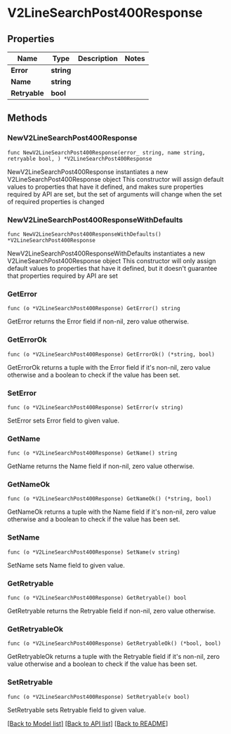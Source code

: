 # V2LineSearchPost400Response

## Properties

Name | Type | Description | Notes
------------ | ------------- | ------------- | -------------
**Error** | **string** |  | 
**Name** | **string** |  | 
**Retryable** | **bool** |  | 

## Methods

### NewV2LineSearchPost400Response

`func NewV2LineSearchPost400Response(error_ string, name string, retryable bool, ) *V2LineSearchPost400Response`

NewV2LineSearchPost400Response instantiates a new V2LineSearchPost400Response object
This constructor will assign default values to properties that have it defined,
and makes sure properties required by API are set, but the set of arguments
will change when the set of required properties is changed

### NewV2LineSearchPost400ResponseWithDefaults

`func NewV2LineSearchPost400ResponseWithDefaults() *V2LineSearchPost400Response`

NewV2LineSearchPost400ResponseWithDefaults instantiates a new V2LineSearchPost400Response object
This constructor will only assign default values to properties that have it defined,
but it doesn't guarantee that properties required by API are set

### GetError

`func (o *V2LineSearchPost400Response) GetError() string`

GetError returns the Error field if non-nil, zero value otherwise.

### GetErrorOk

`func (o *V2LineSearchPost400Response) GetErrorOk() (*string, bool)`

GetErrorOk returns a tuple with the Error field if it's non-nil, zero value otherwise
and a boolean to check if the value has been set.

### SetError

`func (o *V2LineSearchPost400Response) SetError(v string)`

SetError sets Error field to given value.


### GetName

`func (o *V2LineSearchPost400Response) GetName() string`

GetName returns the Name field if non-nil, zero value otherwise.

### GetNameOk

`func (o *V2LineSearchPost400Response) GetNameOk() (*string, bool)`

GetNameOk returns a tuple with the Name field if it's non-nil, zero value otherwise
and a boolean to check if the value has been set.

### SetName

`func (o *V2LineSearchPost400Response) SetName(v string)`

SetName sets Name field to given value.


### GetRetryable

`func (o *V2LineSearchPost400Response) GetRetryable() bool`

GetRetryable returns the Retryable field if non-nil, zero value otherwise.

### GetRetryableOk

`func (o *V2LineSearchPost400Response) GetRetryableOk() (*bool, bool)`

GetRetryableOk returns a tuple with the Retryable field if it's non-nil, zero value otherwise
and a boolean to check if the value has been set.

### SetRetryable

`func (o *V2LineSearchPost400Response) SetRetryable(v bool)`

SetRetryable sets Retryable field to given value.



[[Back to Model list]](../README.md#documentation-for-models) [[Back to API list]](../README.md#documentation-for-api-endpoints) [[Back to README]](../README.md)


